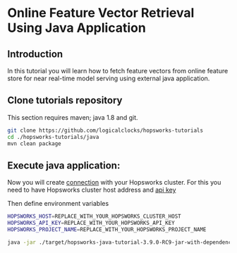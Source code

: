 # Online Feature Vector Retrieval Using Java Application

## Introduction
In this tutorial you will learn how to fetch feature vectors from online feature store for near real-time model serving
using external java application. 

## Clone tutorials repository
This section requires maven; java 1.8 and git.

```bash
git clone https://github.com/logicalclocks/hopsworks-tutorials
cd ./hopsworks-tutorials/java
mvn clean package
```

## Execute java application:
Now you will create [connection](https://docs.hopsworks.ai/hopsworks-api/3.3/generated/api/connection/) with
your Hopsworks cluster. For this you need to have Hopsworks cluster host address and [api key](https://docs.hopsworks.ai/latest/user_guides/projects/api_key/create_api_key/)

Then define environment variables 

```bash
HOPSWORKS_HOST=REPLACE_WITH_YOUR_HOPSWORKS_CLUSTER_HOST
HOPSWORKS_API_KEY=REPLACE_WITH_YOUR_HOPSWORKS_API_KEY
HOPSWORKS_PROJECT_NAME=REPLACE_WITH_YOUR_HOPSWORKS_PROJECT_NAME
```

```bash
java -jar ./target/hopsworks-java-tutorial-3.9.0-RC9-jar-with-dependencies.jar $HOPSWORKS_HOST $HOPSWORKS_API_KEY $HOPSWORKS_PROJECT_NAME
```
